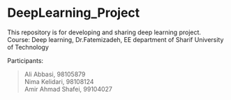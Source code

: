 # DeepLearning_Project
This repository is for developing and sharing deep learning project.<br/>
Course: Deep learning, Dr.Fatemizadeh, EE department of Sharif University of Technology <br/>

Participants:
> Ali Abbasi, 98105879 <br/>
> Nima Kelidari, 98108124 <br/>
> Amir Ahmad Shafei, 99104027 <br/>

